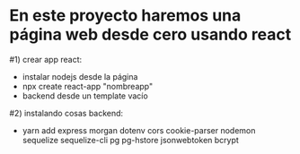 # En este proyecto haremos una página web desde cero usando react

#1) crear app react:
- instalar nodejs desde la página
- npx create react-app "nombreapp"
- backend desde un template vacío 

#2) instalando cosas backend:
- yarn add express morgan dotenv cors cookie-parser nodemon sequelize sequelize-cli pg pg-hstore jsonwebtoken bcrypt

